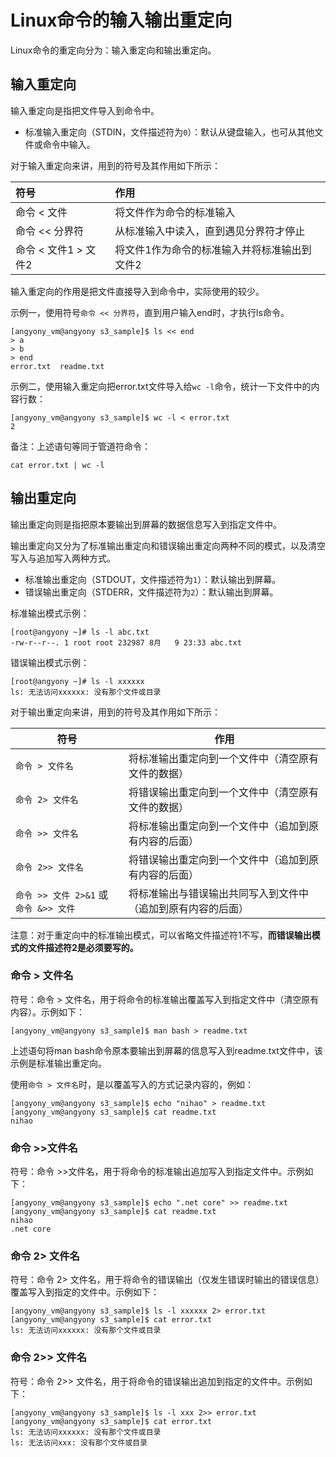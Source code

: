 # Linux命令的输入输出重定向

Linux命令的重定向分为：输入重定向和输出重定向。



## 输入重定向

输入重定向是指把文件导入到命令中。

- 标准输入重定向（STDIN，文件描述符为`0`）：默认从键盘输入，也可从其他文件或命令中输入。



对于输入重定向来讲，用到的符号及其作用如下所示：

| 符号                 | 作用                                         |
| :------------------- | :------------------------------------------- |
| 命令 < 文件          | 将文件作为命令的标准输入                     |
| 命令 << 分界符       | 从标准输入中读入，直到遇见分界符才停止       |
| 命令 < 文件1 > 文件2 | 将文件1作为命令的标准输入并将标准输出到文件2 |

输入重定向的作用是把文件直接导入到命令中，实际使用的较少。

示例一，使用符号`命令 << 分界符`，直到用户输入end时，才执行ls命令。

```shell
[angyony_vm@angyony s3_sample]$ ls << end
> a
> b
> end
error.txt  readme.txt
```

示例二，使用输入重定向把error.txt文件导入给`wc -l`命令，统计一下文件中的内容行数：

```
[angyony_vm@angyony s3_sample]$ wc -l < error.txt 
2
```

备注：上述语句等同于管道符命令：

```shell
cat error.txt | wc -l
```



## 输出重定向

输出重定向则是指把原本要输出到屏幕的数据信息写入到指定文件中。

输出重定向又分为了标准输出重定向和错误输出重定向两种不同的模式，以及清空写入与追加写入两种方式。

- 标准输出重定向（STDOUT，文件描述符为`1`）：默认输出到屏幕。
- 错误输出重定向（STDERR，文件描述符为`2`）：默认输出到屏幕。

标准输出模式示例：

```shell
[root@angyony ~]# ls -l abc.txt 
-rw-r--r--. 1 root root 232987 8月   9 23:33 abc.txt
```

错误输出模式示例：

```shell
[root@angyony ~]# ls -l xxxxxx
ls: 无法访问xxxxxx: 没有那个文件或目录
```

对于输出重定向来讲，用到的符号及其作用如下所示：

| 符号                                   | 作用                                                         |
| -------------------------------------- | ------------------------------------------------------------ |
| `命令 > 文件名`                        | 将标准输出重定向到一个文件中（清空原有文件的数据）           |
| `命令 2> 文件名`                       | 将错误输出重定向到一个文件中（清空原有文件的数据）           |
| `命令 >> 文件名`                       | 将标准输出重定向到一个文件中（追加到原有内容的后面）         |
| `命令 2>> 文件名`                      | 将错误输出重定向到一个文件中（追加到原有内容的后面）         |
| `命令 >> 文件 2>&1` 或 `命令 &>> 文件` | 将标准输出与错误输出共同写入到文件中（追加到原有内容的后面） |

注意：对于重定向中的标准输出模式，可以省略文件描述符1不写，**而错误输出模式的文件描述符2是必须要写的。**



### 命令 > 文件名

符号：命令 > 文件名，用于将命令的标准输出覆盖写入到指定文件中（清空原有内容）。示例如下：

```shell
[angyony_vm@angyony s3_sample]$ man bash > readme.txt
```

上述语句将man bash命令原本要输出到屏幕的信息写入到readme.txt文件中，该示例是标准输出重定向。

使用`命令 > 文件名`时，是以覆盖写入的方式记录内容的，例如：

```shell
[angyony_vm@angyony s3_sample]$ echo "nihao" > readme.txt
[angyony_vm@angyony s3_sample]$ cat readme.txt 
nihao
```

### 命令 >>文件名

符号：命令 >>文件名，用于将命令的标准输出追加写入到指定文件中。示例如下：

```shell
[angyony_vm@angyony s3_sample]$ echo ".net core" >> readme.txt
[angyony_vm@angyony s3_sample]$ cat readme.txt 
nihao
.net core
```

### 命令 2> 文件名

符号：命令 2> 文件名，用于将命令的错误输出（仅发生错误时输出的错误信息）覆盖写入到指定的文件中。示例如下：

```shell
[angyony_vm@angyony s3_sample]$ ls -l xxxxxx 2> error.txt
[angyony_vm@angyony s3_sample]$ cat error.txt
ls: 无法访问xxxxxx: 没有那个文件或目录
```

### 命令 2>> 文件名

符号：命令 2>> 文件名，用于将命令的错误输出追加到指定的文件中。示例如下：

```shell
[angyony_vm@angyony s3_sample]$ ls -l xxx 2>> error.txt
[angyony_vm@angyony s3_sample]$ cat error.txt 
ls: 无法访问xxxxxx: 没有那个文件或目录
ls: 无法访问xxx: 没有那个文件或目录
```



